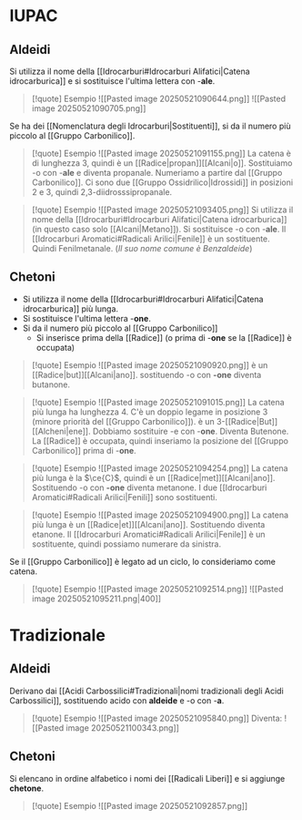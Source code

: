  # IUPAC
## **Aldeidi**
Si utilizza il nome della [[Idrocarburi#Idrocarburi Alifatici|Catena idrocarburica]] e si sostituisce l'ultima lettera con -**ale**.
>[!quote] Esempio
>![[Pasted image 20250521090644.png]]
>![[Pasted image 20250521090705.png]]

Se ha dei [[Nomenclatura degli Idrocarburi|Sostituenti]], si da il numero più piccolo al [[Gruppo Carbonilico]].
>[!quote] Esempio
>![[Pasted image 20250521091155.png]]
>La catena è di lunghezza 3, quindi è un [[Radice|propan]][[Alcani|o]].
>Sostituiamo -o con -**ale** e diventa propanale.
>Numeriamo a partire dal [[Gruppo Carbonilico]].
>Ci sono due [[Gruppo Ossidrilico|Idrossidi]] in posizioni 2 e 3, quindi 2,3-diidrosssipropanale.

>[!quote] Esempio
>![[Pasted image 20250521093405.png]]
>Si utilizza il nome della [[Idrocarburi#Idrocarburi Alifatici|Catena idrocarburica]] (in questo caso solo [[Alcani|Metano]]).
>Si sostituisce -o con -**ale**.
>Il [[Idrocarburi Aromatici#Radicali Arilici|Fenile]] è un sostituente.
>Quindi Fenilmetanale. (*Il suo nome comune è Benzaldeide*)

## **Chetoni**
- Si utilizza il nome della [[Idrocarburi#Idrocarburi Alifatici|Catena idrocarburica]] più lunga.
- Si sostituisce l'ultima lettera -**one**.
- Si da il numero più piccolo al [[Gruppo Carbonilico]] 
	- Si inserisce prima della [[Radice]] (o prima di -**one** se la [[Radice]] è occupata)

>[!quote] Esempio
>![[Pasted image 20250521090920.png]]
>è un [[Radice|but]][[Alcani|ano]].
>sostituendo -o con **-one** diventa butanone.

>[!quote] Esempio
>![[Pasted image 20250521091015.png]]
>La catena più lunga ha lunghezza 4. 
>C'è un doppio legame in posizione 3 (minore priorità del [[Gruppo Carbonilico]]). è un 3-[[Radice|But]][[Alcheni|ene]].
>Dobbiamo sostituire -e con -**one**. Diventa Butenone.
>La [[Radice]] è occupata, quindi inseriamo la posizione del [[Gruppo Carbonilico]] prima di -**one**.

>[!quote] Esempio
>![[Pasted image 20250521094254.png]]
>La catena più lunga è la $\ce{C}$, quindi è un [[Radice|met]][[Alcani|ano]].
>Sostituendo -o con **-one** diventa metanone.
>I due [[Idrocarburi Aromatici#Radicali Arilici|Fenili]] sono sostituenti.

>[!quote] Esempio
>![[Pasted image 20250521094900.png]]
>La catena più lunga è un [[Radice|et]][[Alcani|ano]].
>Sostituendo diventa etanone.
>Il [[Idrocarburi Aromatici#Radicali Arilici|Fenile]] è un sostituente, quindi possiamo numerare da sinistra.
>

Se il [[Gruppo Carbonilico]] è legato ad un ciclo, lo consideriamo come catena.
>[!quote] Esempio
>![[Pasted image 20250521092514.png]]
>![[Pasted image 20250521095211.png|400]]



# Tradizionale
## **Aldeidi**
Derivano dai [[Acidi Carbossilici#Tradizionali|nomi tradizionali degli Acidi Carbossilici]], sostituendo acido con **aldeide** e -o con -**a**.
>[!quote] Esempio
>![[Pasted image 20250521095840.png]]
>Diventa:
>![[Pasted image 20250521100343.png]]
## **Chetoni**
Si elencano in ordine alfabetico i nomi dei [[Radicali Liberi]] e si aggiunge **chetone**.
>[!quote] Esempio
![[Pasted image 20250521092857.png]]
